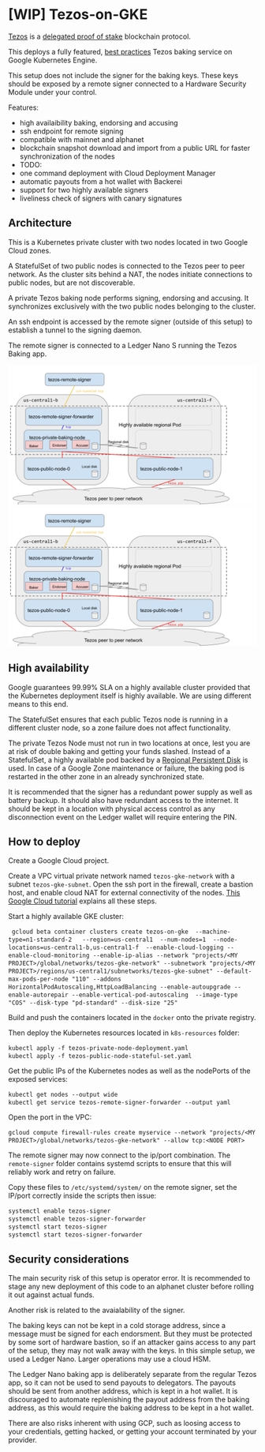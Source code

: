[WIP] Tezos-on-GKE
==================

[Tezos](http://tezos.gitlab.io/mainnet/) is a [delegated proof of stake](https://bitshares.org/technology/delegated-proof-of-stake-consensus/) blockchain protocol.

This deploys a fully featured, [best practices](https://medium.com/tezos/its-a-baker-s-life-for-me-c214971201e1) Tezos baking service on Google Kubernetes Engine.

This setup does not include the signer for the baking keys. These keys should be exposed by a remote signer connected to a Hardware Security Module under your control.

Features:

* high availaibility baking, endorsing and accusing
* ssh endpoint for remote signing
* compatible with mainnet and alphanet
* blockchain snapshot download and import from a public URL for faster synchronization of the nodes
* TODO:
 * one command deployment with Cloud Deployment Manager
 * automatic payouts from a hot wallet with Backerei
 * support for two highly available signers
 * liveliness check of signers with canary signatures

Architecture
------------

This is a Kubernetes private cluster with two nodes located in two Google Cloud zones.

A StatefulSet of two public nodes is connected to the Tezos peer to peer network. As the cluster sits behind a NAT, the nodes initiate connections to public nodes, but are not discoverable.

A private Tezos baking node performs signing, endorsing and accusing. It synchronizes exclusively with the two public nodes belonging to the cluster.

An ssh endpoint is accessed by the remote signer (outside of this setup) to establish a tunnel to the signing daemon.

The remote signer is connected to a Ledger Nano S running the Tezos Baking app.

![Alt text](./k8s-baker.svg)
<img src="./k8s-baker.svg">

High availability
-----------------

Google guarantees 99.99% SLA on a highly available cluster provided that the Kubernetes deployment itself is highly available. We are using different means to this end.

The StatefulSet ensures that each public Tezos node is running in a different cluster node, so a zone failure does not affect functionality.

The private Tezos Node must not run in two locations at once, lest you are at risk of double baking and getting your funds slashed. Instead of a StatefulSet, a highly available pod backed by a [Regional Persistent Disk](https://cloud.google.com/compute/docs/disks/#repds) is used. In case of a Google Zone maintenance or failure, the baking pod is restarted in the other zone in an already synchronized state.

It is recommended that the signer has a redundant power supply as well as battery backup. It should also have redundant access to the internet. It should be kept in a location with physical access control as any disconnection event on the Ledger wallet will require entering the PIN.

How to deploy
-------------

Create a Google Cloud project.

Create a VPC virtual private network named `tezos-gke-network` with a subnet `tezos-gke-subnet`. Open the ssh port in the firewall, create a bastion host, and enable cloud NAT for external connectivity of the nodes. [This Google Cloud tutorial](https://cloud.google.com/nat/docs/gke-example) explains all these steps.

Start a highly available GKE cluster:

```
 gcloud beta container clusters create tezos-on-gke  --machine-type=n1-standard-2   --region=us-central1  --num-nodes=1  --node-locations=us-central1-b,us-central1-f  --enable-cloud-logging --enable-cloud-monitoring --enable-ip-alias --network "projects/<MY PROJECT>/global/networks/tezos-gke-network" --subnetwork "projects/<MY PROJECT>/regions/us-central1/subnetworks/tezos-gke-subnet" --default-max-pods-per-node "110" --addons HorizontalPodAutoscaling,HttpLoadBalancing --enable-autoupgrade --enable-autorepair --enable-vertical-pod-autoscaling  --image-type "COS" --disk-type "pd-standard" --disk-size "25"
```

Build and push the containers located in the `docker` onto the private registry.

Then deploy the Kubernetes resources located in `k8s-resources` folder:

```
kubectl apply -f tezos-private-node-deployment.yaml
kubectl apply -f tezos-public-node-stateful-set.yaml
```

Get the public IPs of the Kubernetes nodes as well as the nodePorts of the exposed services:

```
kubectl get nodes --output wide
kubectl get service tezos-remote-signer-forwarder --output yaml
```

Open the port in the VPC:

```
gcloud compute firewall-rules create myservice --network "projects/<MY PROJECT>/global/networks/tezos-gke-network" --allow tcp:<NODE PORT>
```

The remote signer may now connect to the ip/port combination. The `remote-signer` folder contains systemd scripts to ensure that this will reliably work and retry on failure.

Copy these files to `/etc/systemd/system/` on the remote signer, set the IP/port correctly inside the scripts then issue:

```
systemctl enable tezos-signer
systemctl enable tezos-signer-forwarder
systemctl start tezos-signer
systemctl start tezos-signer-forwarder
```

Security considerations
-----------------------

The main security risk of this setup is operator error. It is recommended to stage any new deployment of this code to an alphanet cluster before rolling it out against actual funds.

Another risk is related to the avaialability of the signer.

The baking keys can not be kept in a cold storage address, since a message must be signed for each endorsment. But they must be protected by some sort of hardware bastion, so if an attacker gains access to any part of the setup, they may not walk away with the keys. In this simple setup, we used a Ledger Nano. Larger operations may use a cloud HSM.

The Ledger Nano baking app is deliberately separate from the regular Tezos app, so it can not be used to send payouts to delegators. The payouts should be sent from another address, which is kept in a hot wallet. It is discouraged to automate replenishing the payout address from the baking address, as this would require the baking address to be kept in a hot wallet.

There are also risks inherent with using GCP, such as loosing access to your credentials, getting hacked, or getting your account terminated by your provider.
